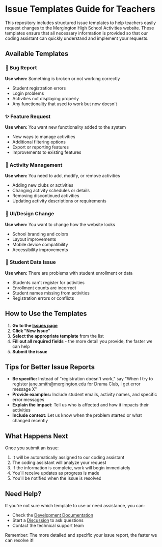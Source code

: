 # Issue Templates Guide for Teachers

This repository includes structured issue templates to help teachers easily request changes to the Mergington High School Activities website. These templates ensure that all necessary information is provided so that our coding assistant can quickly understand and implement your requests.

## Available Templates

### 🐛 Bug Report
**Use when:** Something is broken or not working correctly
- Student registration errors
- Login problems  
- Activities not displaying properly
- Any functionality that used to work but now doesn't

### ✨ Feature Request
**Use when:** You want new functionality added to the system
- New ways to manage activities
- Additional filtering options
- Export or reporting features
- Improvements to existing features

### 📅 Activity Management
**Use when:** You need to add, modify, or remove activities
- Adding new clubs or activities
- Changing activity schedules or details
- Removing discontinued activities
- Updating activity descriptions or requirements

### 🎨 UI/Design Change
**Use when:** You want to change how the website looks
- School branding and colors
- Layout improvements
- Mobile device compatibility
- Accessibility improvements

### 👥 Student Data Issue
**Use when:** There are problems with student enrollment or data
- Students can't register for activities
- Enrollment counts are incorrect
- Student names missing from activities
- Registration errors or conflicts

## How to Use the Templates

1. **Go to the [Issues page](../../issues)**
2. **Click "New Issue"**
3. **Select the appropriate template** from the list
4. **Fill out all required fields** - the more detail you provide, the faster we can help
5. **Submit the issue**

## Tips for Better Issue Reports

- **Be specific:** Instead of "registration doesn't work," say "When I try to register jane.smith@mergington.edu for Drama Club, I get error message X"
- **Provide examples:** Include student emails, activity names, and specific error messages
- **Explain the impact:** Tell us who is affected and how it impacts their activities
- **Include context:** Let us know when the problem started or what changed recently

## What Happens Next

Once you submit an issue:
1. It will be automatically assigned to our coding assistant
2. The coding assistant will analyze your request
3. If the information is complete, work will begin immediately
4. You'll receive updates as progress is made
5. You'll be notified when the issue is resolved

## Need Help?

If you're not sure which template to use or need assistance, you can:
- Check the [Development Documentation](../docs/how-to-develop.md)
- Start a [Discussion](../../discussions) to ask questions
- Contact the technical support team

Remember: The more detailed and specific your issue report, the faster we can resolve it!